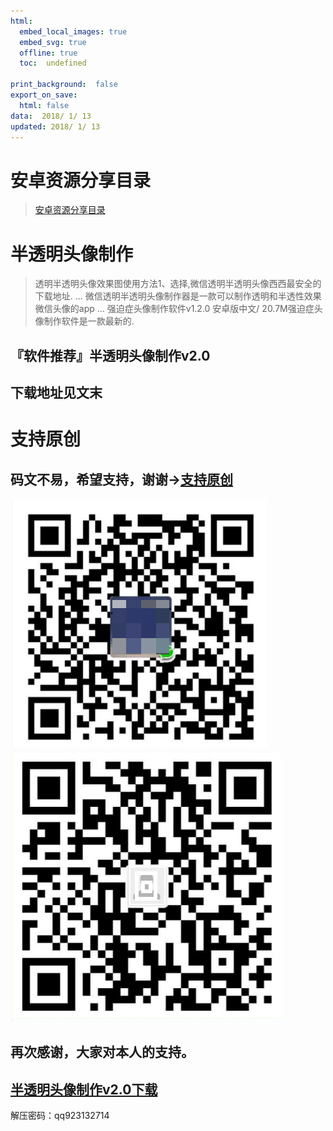 ```yaml
---
html:
  embed_local_images: true
  embed_svg: true
  offline: true
  toc:  undefined

print_background:  false
export_on_save:
  html: false
data:  2018/ 1/ 13
updated: 2018/ 1/ 13
---
```


# 安卓资源分享目录

> [安卓资源分享目录](https://blog.csdn.net/qq923132714/article/details/83059823 "安卓资源分享目录")

# 半透明头像制作

> 透明半透明头像效果图使用方法1、选择,微信透明半透明头像西西最安全的下载地址. ... 微信透明半透明头像制作器是一款可以制作透明和半透性效果微信头像的app ... 强迫症头像制作软件v1.2.0 安卓版中文/ 20.7M强迫症头像制作软件是一款最新的.



## 『软件推荐』半透明头像制作v2.0


## 下载地址见文末

# 支持原创
## 码文不易，希望支持，谢谢->**[支持原创](http://blog.csdn.net/qq923132714/article/details/79399145)**
![微信支付](https://raw.githubusercontent.com/923132714/my_picture/master/blog/support/weixin.png)![微信支付](https://raw.githubusercontent.com/923132714/my_picture/master/blog/support/支付宝.png)
## 再次感谢，大家对本人的支持。



## [半透明头像制作v2.0下载](http://u16848854.ctfile.net/fs/16848854-330846828 "半透明头像制作v2.0")

解压密码：qq923132714

